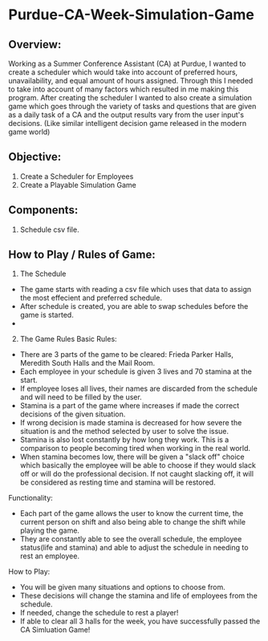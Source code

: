 # Purdue-CA-Week-Simulation-Game

## Overview:
Working as a Summer Conference Assistant (CA) at Purdue, I wanted to create a scheduler which would take into account of preferred hours, unavailability, and equal amount of hours assigned. Through this I needed to take into account of many factors which resulted in me making this program. After creating the scheduler I wanted to also create a simulation game which goes through the variety of tasks and questions that are given as a daily task of a CA and the output results vary from the user input's decisions. (Like similar intelligent decision game released in the modern game world)

## Objective:
1. Create a Scheduler for Employees
2. Create a Playable Simulation Game

## Components:
1. Schedule csv file.

## How to Play / Rules of Game:
1. The Schedule
  - The game starts with reading a csv file which uses that data to assign the most effecient and preferred schedule.
  - After schedule is created, you are able to swap schedules before the game is started.
  -
2. The Game Rules
Basic Rules:
  - There are 3 parts of the game to be cleared: Frieda Parker Halls, Meredith South Halls and the Mail Room.
  - Each employee in your schedule is given 3 lives and 70 stamina at the start.
  - If employee loses all lives, their names are discarded from the schedule and will need to be filled by the user.
  - Stamina is a part of the game where increases if made the correct decisions of the given situation.
  - If wrong decision is made stamina is decreased for how severe the situation is and the method selected by user to solve the issue.
  - Stamina is also lost constantly by how long they work. This is a comparison to people becoming tired when working in the real world.
  - When stamina becomes low, there will be given a "slack off" choice which basically the employee will be able to choose if they would slack off or will do the professional decision. If not caught slacking off, it will be considered as resting time and stamina will be restored.
  
Functionality:
  - Each part of the game allows the user to know the current time, the current person on shift and also being able to change the shift while playing the game.
  - They are constantly able to see the overall schedule, the employee status(life and stamina) and able to adjust the schedule in needing to rest an employee.
  
How to Play:
- You will be given many situations and options to choose from.
- These decisions will change the stamina and life of employees from the schedule.
- If needed, change the schedule to rest a player!
- If able to clear all 3 halls for the week, you have successfully passed the CA Simluation Game!

